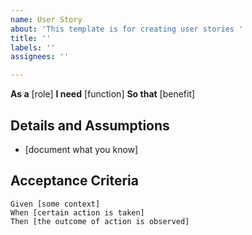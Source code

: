 ```yaml
---
name: User Story
about: 'This template is for creating user stories '
title: ''
labels: ''
assignees: ''

---
```


**As a** [role]
**I need** [function]
**So that** [benefit]

## Details and Assumptions
* [document what you know] 

## Acceptance Criteria

```gherkin
Given [some context]
When [certain action is taken]
Then [the outcome of action is observed]
```

